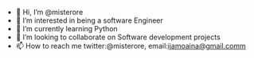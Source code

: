 - 👋 Hi, I’m @misterore
- 👀 I’m interested in being a software Engineer
- 🌱 I’m currently learning Python
- 💞️ I’m looking to collaborate on Software development projects 
- 📫 How to reach me twitter:@misterore, email:ijamoaina@gmail.comm

<!---
misterore/misterore is a ✨ special ✨ repository because its `README.md` (this file) appears on your GitHub profile.
You can click the Preview link to take a look at your changes.
--->
